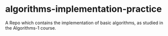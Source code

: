# algorithms-implementation-practice
A Repo which contains the implementation of basic algorithms, as studied in the Algorithms-1 course.
